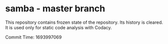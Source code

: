 # samba - master branch

This repository contains frozen state of the repository.
Its history is cleared. It is used only for static code
analysis with Codacy.

Commit Time: 1693997069